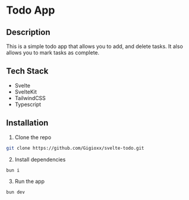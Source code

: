 # Todo App

## Description

This is a simple todo app that allows you to add, and delete tasks. It also allows you to mark tasks as complete.

## Tech Stack

- Svelte
- SvelteKit
- TailwindCSS
- Typescript

## Installation

1. Clone the repo
```bash
git clone https://github.com/Gigioxx/svelte-todo.git
```

2. Install dependencies
```bash
bun i
```

3. Run the app
```bash
bun dev
```